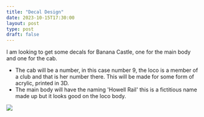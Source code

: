 ```yaml
---
title: "Decal Design"
date: 2023-10-15T17:30:00
layout: post
type: post
draft: false
---
```


I am looking to get some decals for Banana Castle, one for the main body and one for the cab.

- The cab will be a number, in this case number 9, the loco is a member of a club and that is her number there. This will be made for some form of acrylic, printed in 3D. 
- The main body will have the naming 'Howell Rail' this is a fictitious name made up but it looks good on the loco body.

![](../../../uploads/2023/10/decal-design.png)